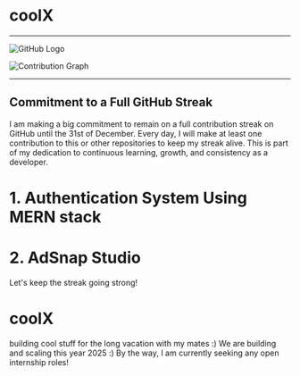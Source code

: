 # coolX

---

![GitHub Logo](https://github.githubassets.com/images/modules/logos_page/GitHub-Mark.png)

![Contribution Graph](https://ghchart.rshah.org/2196f3/WazDevZm)

---

## Commitment to a Full GitHub Streak

I am making a big commitment to remain on a full contribution streak on GitHub until the 31st of December. Every day, I will make at least one contribution to this or other repositories to keep my streak alive. This is part of my dedication to continuous learning, growth, and consistency as a developer. 

# 1. Authentication System Using MERN stack
# 2. AdSnap Studio
Let's keep the streak going strong!
# coolX
building cool stuff for the long vacation with my mates :)
We are building and scaling this year 2025 :)
By the way, I am currently seeking  any open internship roles!
